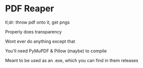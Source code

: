 # PDF Reaper
tl;dr: throw pdf onto it, get pngs

Properly does transparency

Wont ever do anything except that

You'll need PyMuPDF & Pillow (maybe) to compile

Meant to be used as an .exe, which you can find in them releases
